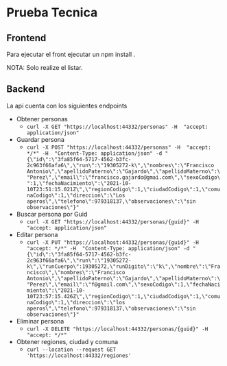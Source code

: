 # Prueba Tecnica

## Frontend

Para ejecutar el front ejecutar un npm install .

NOTA: Solo realize el listar.


## Backend

La api cuenta con los siguientes endpoints 

* Obtener personas
  * `curl -X GET "https://localhost:44332/personas" -H  "accept: application/json" `
* Guardar persona
  * `curl -X POST "https://localhost:44332/personas" -H  "accept: */*" -H  "Content-Type: application/json" -d "{\"id\":\"3fa85f64-5717-4562-b3fc-2c963f66afa6\",\"run\":\"19305272-k\",\"nombres\":\"Francisco Antonio\",\"apellidoPaterno\":\"Gajardo\",\"apellidoMaterno\":\"Perez\",\"email\":\"francisco.gajardo@gmai.com\",\"sexoCodigo\":1,\"fechaNacimiento\":\"2021-10-10T23:51:15.021Z\",\"regionCodigo\":1,\"ciudadCodigo\":1,\"comunaCodigo\":1,\"direccion\":\"Los aperos\",\"telefono\":979318137,\"observaciones\":\"sin observaciones\"}" `
* Buscar persona por Guid
  * `curl -X GET "https://localhost:44332/personas/{guid}" -H  "accept: application/json" ` 
* Editar persona 
  * `curl -X PUT "https://localhost:44332/personas/{guid}" -H  "accept: */*" -H  "Content-Type: application/json" -d "{\"id\":\"3fa85f64-5717-4562-b3fc-2c963f66afa6\",\"run\":\"19305272-k\",\"runCuerpo\":19305272,\"runDigito\":\"k\",\"nombre\":\"Francisco\",\"nombres\":\"Francisco Antonio\",\"apellidoPaterno\":\"Gajardo\",\"apellidoMaterno\":\"Perez\",\"email\":\"f@gmail.com\",\"sexoCodigo\":1,\"fechaNacimiento\":\"2021-10-10T23:57:15.426Z\",\"regionCodigo\":1,\"ciudadCodigo\":1,\"comunaCodigo\":1,\"direccion\":\"los aperos\",\"telefono\":979318137,\"observaciones\":\"sin observaciones\"}"`
* Eliminar persona
  * `curl -X DELETE "https://localhost:44332/personas/{guid}" -H  "accept: */*"` 
* Obtener regiones, ciudad y comuna
  * `curl --location --request GET 'https://localhost:44332/regiones'` 


